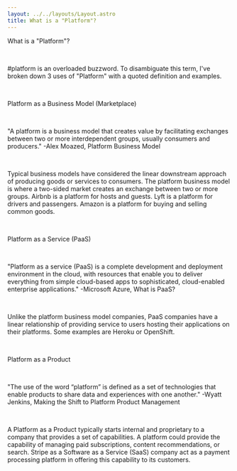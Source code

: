 ```yaml
---
layout: ../../layouts/Layout.astro
title: What is a "Platform"?
---
```

What is a "Platform"?

<br>

#platform is an overloaded buzzword. To disambiguate this term, I've broken down 3 uses of "Platform" with a quoted definition and examples.

<br>

Platform as a Business Model (Marketplace)

<br>

"A platform is a business model that creates value by facilitating exchanges between two or more interdependent groups, usually consumers and producers." -Alex Moazed, Platform Business Model

<br>

Typical business models have considered the linear downstream approach of producing goods or services to consumers. The platform business model is where a two-sided market creates an exchange between two or more groups. Airbnb is a platform for hosts and guests. Lyft is a platform for drivers and passengers. Amazon is a platform for buying and selling common goods.

<br>

Platform as a Service (PaaS)

<br>

"Platform as a service (PaaS) is a complete development and deployment environment in the cloud, with resources that enable you to deliver everything from simple cloud-based apps to sophisticated, cloud-enabled enterprise applications." -Microsoft Azure, What is PaaS?

<br>

Unlike the platform business model companies, PaaS companies have a linear relationship of providing service to users hosting their applications on their platforms. Some examples are Heroku or OpenShift.

<br>

Platform as a Product

<br>

"The use of the word “platform” is defined as a set of technologies that enable products to share data and experiences with one another." -Wyatt Jenkins, Making the Shift to Platform Product Management

<br>

A Platform as a Product typically starts internal and proprietary to a company that provides a set of capabilities. A platform could provide the capability of managing paid subscriptions, content recommendations, or search. Stripe as a Software as a Service (SaaS) company act as a payment processing platform in offering this capability to its customers.